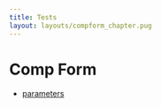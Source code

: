 ```yaml
---
title: Tests
layout: layouts/compform_chapter.pug
---
```



# Comp Form

- [parameters](parameters.html)
